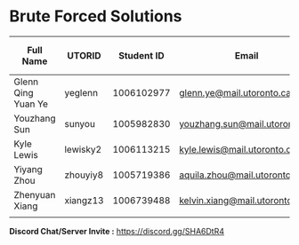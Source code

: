 # Brute Forced Solutions

| Full Name | UTORID | Student ID | Email | Best Way to Contact | Discord Username |
|-----------|--------|------------|-------|---------------------|------------------|
|Glenn Qing Yuan Ye|yeglenn|1006102977|glenn.ye@mail.utoronto.ca|Email|SirFudgekins#4279|
|Youzhang Sun|sunyou|1005982830|youzhang.sun@mail.utoronto.ca|Discord|Lemonsity#3710|
|Kyle Lewis|lewisky2|1006113215|kyle.lewis@mail.utoronto.ca|Email|Mallow#3725|
|Yiyang Zhou|zhouyiy8|1005719386|aquila.zhou@mail.utoronto.ca|Discord|aquila_zyy#5924|
|Zhenyuan Xiang|xiangz13|1006739488|kelvin.xiang@mail.utoronto.ca|Email|NitrOvO#8786|
|||||||

**Discord Chat/Server Invite :** https://discord.gg/SHA6DtR4
